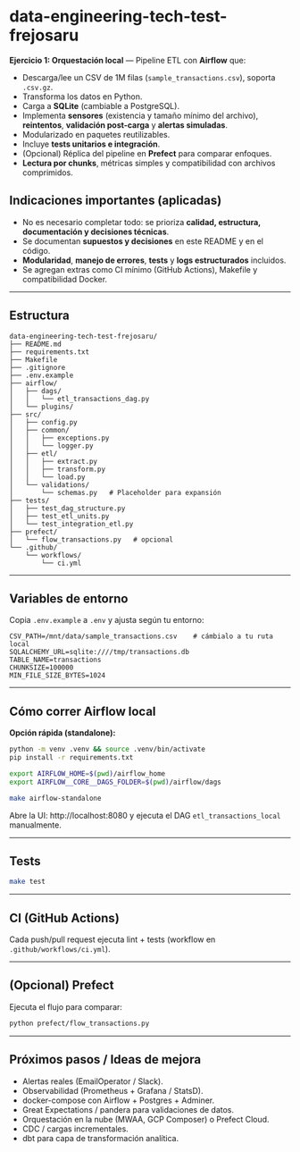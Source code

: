 # data-engineering-tech-test-frejosaru

**Ejercicio 1: Orquestación local** — Pipeline ETL con **Airflow** que:
- Descarga/lee un CSV de 1M filas (`sample_transactions.csv`), soporta `.csv.gz`.
- Transforma los datos en Python.
- Carga a **SQLite** (cambiable a PostgreSQL).
- Implementa **sensores** (existencia y tamaño mínimo del archivo), **reintentos**, **validación post-carga** y **alertas simuladas**.
- Modularizado en paquetes reutilizables.
- Incluye **tests unitarios e integración**.
- (Opcional) Réplica del pipeline en **Prefect** para comparar enfoques.
- **Lectura por chunks**, métricas simples y compatibilidad con archivos comprimidos.

## Indicaciones importantes (aplicadas)
- No es necesario completar todo: se prioriza **calidad, estructura, documentación y decisiones técnicas**.
- Se documentan **supuestos y decisiones** en este README y en el código.
- **Modularidad**, **manejo de errores**, **tests** y **logs estructurados** incluidos.
- Se agregan extras como CI mínimo (GitHub Actions), Makefile y compatibilidad Docker.

---

## Estructura

```text
data-engineering-tech-test-frejosaru/
├── README.md
├── requirements.txt
├── Makefile
├── .gitignore
├── .env.example
├── airflow/
│   ├── dags/
│   │   └── etl_transactions_dag.py
│   └── plugins/
├── src/
│   ├── config.py
│   ├── common/
│   │   ├── exceptions.py
│   │   └── logger.py
│   ├── etl/
│   │   ├── extract.py
│   │   ├── transform.py
│   │   └── load.py
│   └── validations/
│       └── schemas.py   # Placeholder para expansión
├── tests/
│   ├── test_dag_structure.py
│   ├── test_etl_units.py
│   └── test_integration_etl.py
├── prefect/
│   └── flow_transactions.py   # opcional
└── .github/
    └── workflows/
        └── ci.yml
```

---

## Variables de entorno

Copia `.env.example` a `.env` y ajusta según tu entorno:

```env
CSV_PATH=/mnt/data/sample_transactions.csv    # cámbialo a tu ruta local
SQLALCHEMY_URL=sqlite:////tmp/transactions.db
TABLE_NAME=transactions
CHUNKSIZE=100000
MIN_FILE_SIZE_BYTES=1024
```

---

## Cómo correr Airflow local

**Opción rápida (standalone):**

```bash
python -m venv .venv && source .venv/bin/activate
pip install -r requirements.txt

export AIRFLOW_HOME=$(pwd)/airflow_home
export AIRFLOW__CORE__DAGS_FOLDER=$(pwd)/airflow/dags

make airflow-standalone
```

Abre la UI: http://localhost:8080 y ejecuta el DAG `etl_transactions_local` manualmente.

---

## Tests

```bash
make test
```

---

## CI (GitHub Actions)

Cada push/pull request ejecuta lint + tests (workflow en `.github/workflows/ci.yml`).

---

## (Opcional) Prefect

Ejecuta el flujo para comparar:

```bash
python prefect/flow_transactions.py
```

---

## Próximos pasos / Ideas de mejora

- Alertas reales (EmailOperator / Slack).
- Observabilidad (Prometheus + Grafana / StatsD).
- docker-compose con Airflow + Postgres + Adminer.
- Great Expectations / pandera para validaciones de datos.
- Orquestación en la nube (MWAA, GCP Composer) o Prefect Cloud.
- CDC / cargas incrementales.
- dbt para capa de transformación analítica.
